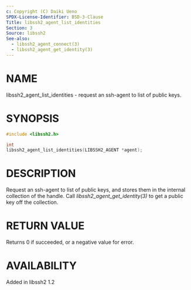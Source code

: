```yaml
---
c: Copyright (C) Daiki Ueno
SPDX-License-Identifier: BSD-3-Clause
Title: libssh2_agent_list_identities
Section: 3
Source: libssh2
See-also:
  - libssh2_agent_connect(3)
  - libssh2_agent_get_identity(3)
---
```


# NAME

libssh2_agent_list_identities - request an ssh-agent to list of public keys.

# SYNOPSIS

~~~c
#include <libssh2.h>

int
libssh2_agent_list_identities(LIBSSH2_AGENT *agent);
~~~

# DESCRIPTION

Request an ssh-agent to list of public keys, and stores them in the
internal collection of the handle. Call *libssh2_agent_get_identity(3)*
to get a public key off the collection.

# RETURN VALUE

Returns 0 if succeeded, or a negative value for error.

# AVAILABILITY

Added in libssh2 1.2
